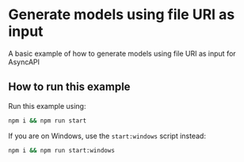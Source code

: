 # Generate models using file URI as input

A basic example of how to generate models using file URI as input for AsyncAPI

## How to run this example

Run this example using:

```sh
npm i && npm run start
```

If you are on Windows, use the `start:windows` script instead:

```sh
npm i && npm run start:windows
```
